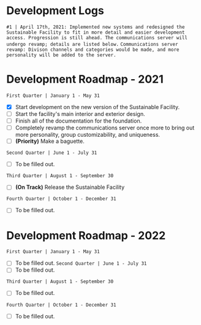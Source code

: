 
# Development Logs
```#1 | April 17th, 2021: Implemented new systems and redesigned the Sustainable Facility to fit in more detail and easier development access. Progression is still ahead. The communications server will undergo revamp; details are listed below.```
```Communications server revamp: Divison channels and categories would be made, and more personality will be added to the server.``` 

# Development Roadmap - 2021

``First Quarter | January 1 - May 31``
- [x] Start development on the new version of the Sustainable Facility.  
- [ ] Start the facility's main interior and exterior design.
- [ ] Finish all of the documentation for the foundation.
- [ ] Completely revamp the communications server once more to bring out more personality, group customizability, and uniqueness.
- [ ] **(Priority)** Make a baguette. 

``Second Quarter | June 1 - July 31 ``
- [ ] To be filled out.

``Third Quarter | August 1 - September 30``
- [ ] **(On Track)** Release the Sustainable Facility

``Fourth Quarter | October 1 - December 31``
- [ ] To be filled out.

# Development Roadmap - 2022

``First Quarter | January 1 - May 31``
- [ ] To be filled out.
``Second Quarter | June 1 - July 31 ``
- [ ] To be filled out.

``Third Quarter | August 1 - September 30``
- [ ] To be filled out.

``Fourth Quarter | October 1 - December 31``
- [ ] To be filled out.
